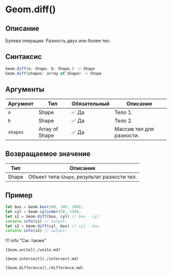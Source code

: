 # Geom.diff()

## Описание
Булева операция: Разность двух или более тел.

## Синтаксис
```javascript
Geom.diff(a: Shape, b: Shape,) -> Shape
Geom.diff(shapes: array of Shape) -> Shape
```
## Аргументы

| Аргумент  | Тип           | Обязательный | Описание |
|-----------|---------------|--------------|---------------------------|
| `a`       | Shape         | :white_check_mark: Да | Тело 1. |
| `b`       | Shape         | :white_check_mark: Да | Тело 2. |
| `shapes`  | Array of Shape| :white_check_mark: Да | Массив тел для разности. |

## Возвращаемое значение

| Тип   | Описание                          |
|-------|-----------------------------------|
| Shape | Объект типа `Shape`, результат разности тел. |

## Пример
```javascript linenums="1"
let box = Geom.box(100, 100, 100);
let cyl = Geom.cylinder(50, 150);
let s1 = Geom.diff(box, cyl) // box - cyl
console.info(s1) // output:
let s2 = Geom.diff(cyl, box) // cyl - box
console.info(s2) // output:
```

!!! info "См. также"

    [Geom.unite](./unite.md)

    [Geom.intersect](./intersect.md)

    [Geom.difference](./difference.md)


